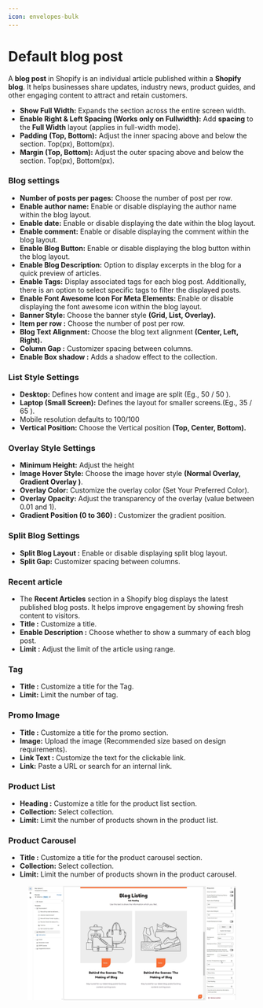 ```yaml
---
icon: envelopes-bulk
---
```


# Default blog post

A **blog post** in Shopify is an individual article published within a **Shopify blog**. It helps businesses share updates, industry news, product guides, and other engaging content to attract and retain customers.

* **Show Full Width:** Expands the section across the entire screen width.
* **Enable Right & Left Spacing (Works only on Fullwidth):** Add **spacing** to the **Full Width** layout (applies in full-width mode).
* **Padding (Top, Bottom):** Adjust the inner spacing above and below the section. Top(px), Bottom(px).
* **Margin (Top, Bottom):** Adjust the outer spacing above and below the section. Top(px), Bottom(px).

### **Blog settings**

* **Number of posts per pages:** Choose the number of post per row.
* **Enable author name:** Enable or disable displaying the author name within the blog layout.
* **Enable date:**  Enable or disable displaying the date within the blog layout.
* **Enable comment:** Enable or disable displaying the comment within the blog layout.
* **Enable Blog Button:** Enable or disable displaying the blog button within the blog layout.
* **Enable Blog Description:** Option to display excerpts in the blog for a quick preview of articles.
* **Enable Tags:** Display associated tags for each blog post. Additionally, there is an option to select specific tags to filter the displayed posts.
* **Enable Font Awesome Icon For Meta Elements:** Enable or disable displaying the font awesome icon within the blog layout.
* **Banner Style:** Choose the banner style **(Grid, List, Overlay).**
* **Item per row :** Choose the number of post per row.
* **Blog Text  Alignment:** Choose the blog text alignment **(Center, Left, Right).**
* **Column Gap :** Customizer spacing between columns.
* **Enable Box shadow :** Adds a shadow effect to the collection.

### **List Style Settings**

* **Desktop:** Defines how content and image are split (Eg., 50 / 50 ).
* **Laptop (Small Screen):** Defines the layout for smaller screens.(Eg., 35 / 65 ).
* Mobile resolution defaults to 100/100
* **Vertical Position:** Choose the Vertical position **(Top, Center, Bottom).**

### **Overlay Style Settings**

* **Minimum Height:** Adjust the height
* **Image Hover Style:** Choose the image hover style **(Normal Overlay, Gradient Overlay )**.
* **Overlay Color:** Customize the overlay color (Set Your Preferred Color).
* **Overlay Opacity:** Adjust the transparency of the overlay (value between 0.01 and 1).
* **Gradient Position (0 to 360) :** Customizer the gradient position.

### **Split Blog Settings**

* **Split Blog Layout :** Enable or disable displaying split blog layout.
* **Split Gap:** Customizer spacing between columns.

### Recent article <a href="#recent-article" id="recent-article"></a>

* The **Recent Articles** section in a Shopify blog displays the latest published blog posts. It helps improve engagement by showing fresh content to visitors.
* **Title :** Customize a title.
* **Enable Description :** Choose whether to show a summary of each blog post.
* **Limit :** Adjust the limit of the article using range.

### **Tag**

* **Title :** Customize a title for the Tag.
* **Limit:** Limit the number of tag.

### **Promo Image** <a href="#yaml1kvf6bvh" id="yaml1kvf6bvh"></a>

* **Title :** Customize a title for the promo section.
* **Image:** Upload the image (Recommended size based on design requirements).
* **Link Text :** Customize the text for the clickable link.
* **Link:** Paste a URL or search for an internal link.

### **Product List** <a href="#js93vv8cwafx" id="js93vv8cwafx"></a>

* **Heading :** Customize a title  for the product list section.
* **Collection:** Select collection.
* **Limit:** Limit the number of products shown in the product list.

### Product Carousel <a href="#menu" id="menu"></a>

* **Title :** Customize a title for the product carousel section.
* **Collection:** Select collection.
* **Limit:** Limit the number of products shown in the product carousel.

<figure><img src="../.gitbook/assets/blog (1).jpg" alt=""><figcaption></figcaption></figure>
